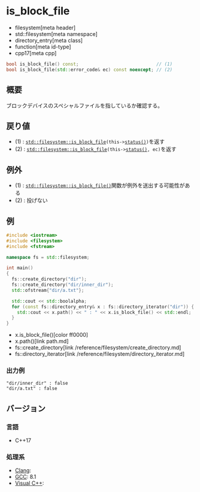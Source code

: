 # is_block_file
* filesystem[meta header]
* std::filesystem[meta namespace]
* directory_entry[meta class]
* function[meta id-type]
* cpp17[meta cpp]

```cpp
bool is_block_file() const;                             // (1)
bool is_block_file(std::error_code& ec) const noexcept; // (2)
```

## 概要
ブロックデバイスのスペシャルファイルを指しているか確認する。


## 戻り値
- (1) : [`std::filesystem::is_block_file`](/reference/filesystem/is_block_file.md)`(this->`[`status()`](status.md)`)`を返す
- (2) : [`std::filesystem::is_block_file`](/reference/filesystem/is_block_file.md)`(this->`[`status()`](status.md)`, ec)`を返す


## 例外
- (1) : [`std::filesystem::is_block_file()`](/reference/filesystem/is_block_file.md)関数が例外を送出する可能性がある
- (2) : 投げない


## 例
```cpp example
#include <iostream>
#include <filesystem>
#include <fstream>

namespace fs = std::filesystem;

int main()
{
  fs::create_directory("dir");
  fs::create_directory("dir/inner_dir");
  std::ofstream{"dir/a.txt"};

  std::cout << std::boolalpha;
  for (const fs::directory_entry& x : fs::directory_iterator("dir")) {
    std::cout << x.path() << " : " << x.is_block_file() << std::endl;
  }
}
```
* x.is_block_file()[color ff0000]
* x.path()[link path.md]
* fs::create_directory[link /reference/filesystem/create_directory.md]
* fs::directory_iterator[link /reference/filesystem/directory_iterator.md]

### 出力例
```
"dir/inner_dir" : false
"dir/a.txt" : false
```

## バージョン
### 言語
- C++17

### 処理系
- [Clang](/implementation.md#clang):
- [GCC](/implementation.md#gcc): 8.1
- [Visual C++](/implementation.md#visual_cpp):
